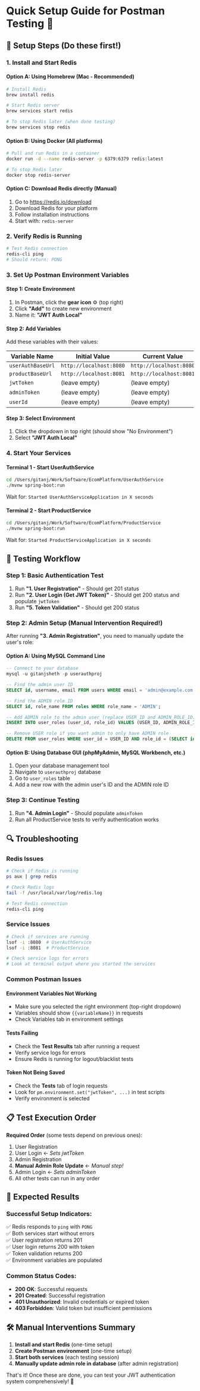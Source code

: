 # Quick Setup Guide for Postman Testing 🚀

## 🔧 Setup Steps (Do these first!)

### 1. Install and Start Redis

#### Option A: Using Homebrew (Mac - Recommended)
```bash
# Install Redis
brew install redis

# Start Redis server
brew services start redis

# To stop Redis later (when done testing)
brew services stop redis
```

#### Option B: Using Docker (All platforms)
```bash
# Pull and run Redis in a container
docker run -d --name redis-server -p 6379:6379 redis:latest

# To stop Redis later
docker stop redis-server
```

#### Option C: Download Redis directly (Manual)
1. Go to https://redis.io/download
2. Download Redis for your platform
3. Follow installation instructions
4. Start with: `redis-server`

### 2. Verify Redis is Running
```bash
# Test Redis connection
redis-cli ping
# Should return: PONG
```

### 3. Set Up Postman Environment Variables

#### Step 1: Create Environment
1. In Postman, click the **gear icon** ⚙️ (top right)
2. Click **"Add"** to create new environment
3. Name it: **"JWT Auth Local"**

#### Step 2: Add Variables
Add these variables with their values:

| Variable Name | Initial Value | Current Value |
|--------------|---------------|---------------|
| `userAuthBaseUrl` | `http://localhost:8080` | `http://localhost:8080` |
| `productBaseUrl` | `http://localhost:8081` | `http://localhost:8081` |
| `jwtToken` | (leave empty) | (leave empty) |
| `adminToken` | (leave empty) | (leave empty) |
| `userId` | (leave empty) | (leave empty) |

#### Step 3: Select Environment
1. Click the dropdown in top right (should show "No Environment")
2. Select **"JWT Auth Local"**

### 4. Start Your Services

#### Terminal 1 - Start UserAuthService
```bash
cd /Users/gitanj/Work/Software/EcomPlatform/UserAuthService
./mvnw spring-boot:run
```
Wait for: `Started UserAuthServiceApplication in X seconds`

#### Terminal 2 - Start ProductService
```bash
cd /Users/gitanj/Work/Software/EcomPlatform/ProductService
./mvnw spring-boot:run
```
Wait for: `Started ProductServiceApplication in X seconds`

## 🧪 Testing Workflow

### Step 1: Basic Authentication Test
1. Run **"1. User Registration"** - Should get 201 status
2. Run **"2. User Login (Get JWT Token)"** - Should get 200 status and populate `jwtToken`
3. Run **"5. Token Validation"** - Should get 200 status

### Step 2: Admin Setup (Manual Intervention Required!)

After running **"3. Admin Registration"**, you need to manually update the user's role:

#### Option A: Using MySQL Command Line
```sql
-- Connect to your database
mysql -u gitanjsheth -p userauthproj

-- Find the admin user ID
SELECT id, username, email FROM users WHERE email = 'admin@example.com';

-- Find the ADMIN role ID
SELECT id, role_name FROM roles WHERE role_name = 'ADMIN';

-- Add ADMIN role to the admin user (replace USER_ID and ADMIN_ROLE_ID)
INSERT INTO user_roles (user_id, role_id) VALUES (USER_ID, ADMIN_ROLE_ID);

-- Remove USER role if you want admin to only have ADMIN role
DELETE FROM user_roles WHERE user_id = USER_ID AND role_id = (SELECT id FROM roles WHERE role_name = 'USER');
```

#### Option B: Using Database GUI (phpMyAdmin, MySQL Workbench, etc.)
1. Open your database management tool
2. Navigate to `userauthproj` database
3. Go to `user_roles` table
4. Add a new row with the admin user's ID and the ADMIN role ID

### Step 3: Continue Testing
1. Run **"4. Admin Login"** - Should populate `adminToken`
2. Run all ProductService tests to verify authentication works

## 🔍 Troubleshooting

### Redis Issues
```bash
# Check if Redis is running
ps aux | grep redis

# Check Redis logs
tail -f /usr/local/var/log/redis.log

# Test Redis connection
redis-cli ping
```

### Service Issues
```bash
# Check if services are running
lsof -i :8080  # UserAuthService
lsof -i :8081  # ProductService

# Check service logs for errors
# Look at terminal output where you started the services
```

### Common Postman Issues

#### Environment Variables Not Working
- Make sure you selected the right environment (top-right dropdown)
- Variables should show `{{variableName}}` in requests
- Check Variables tab in environment settings

#### Tests Failing
- Check the **Test Results** tab after running a request
- Verify service logs for errors
- Ensure Redis is running for logout/blacklist tests

#### Token Not Being Saved
- Check the **Tests** tab of login requests
- Look for `pm.environment.set("jwtToken", ...)` in test scripts
- Verify environment is selected

## 📋 Test Execution Order

**Required Order** (some tests depend on previous ones):
1. User Registration
2. User Login ← *Sets jwtToken*
3. Admin Registration  
4. **Manual Admin Role Update** ← *Manual step!*
5. Admin Login ← *Sets adminToken*
6. All other tests can run in any order

## 🎯 Expected Results

### Successful Setup Indicators:
✅ Redis responds to `ping` with `PONG`  
✅ Both services start without errors  
✅ User registration returns 201  
✅ User login returns 200 with token  
✅ Token validation returns 200  
✅ Environment variables are populated  

### Common Status Codes:
- **200 OK**: Successful requests
- **201 Created**: Successful registration
- **401 Unauthorized**: Invalid credentials or expired token
- **403 Forbidden**: Valid token but insufficient permissions

## 🛠️ Manual Interventions Summary

1. **Install and start Redis** (one-time setup)
2. **Create Postman environment** (one-time setup)
3. **Start both services** (each testing session)
4. **Manually update admin role in database** (after admin registration)

That's it! Once these are done, you can test your JWT authentication system comprehensively! 🎉 